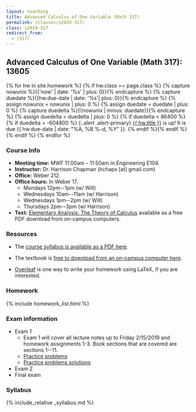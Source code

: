 ```yaml
---
layout: teaching
title: Advanced Calculus of One Variable (Math 317)
permalink: /classes/s2019-317/
class: s2019-317
redirect_from:
  - /317/
---
```


## Advanced Calculus of One Variable (Math 317): 13605

{% for hw in site.homework %}
{% if hw.class == page.class %}
{% capture nowunix %}{{'now' | date: '%s' | plus: 0}}{% endcapture %}
{% capture duedate %}{{hw.due-date | date: '%s'| plus: 0}}{% endcapture %}
{% assign nowunix = nowunix | plus: 0 %}
{% assign duedate = duedate | plus: 0 %}
{% capture duedelta %}{{nowunix | minus: duedate}}{% endcapture %}
{% assign duedelta = duedelta | plus: 0 %}
{% if duedelta < 86400 %}{% if duedelta > -604800 %}
{:.alert .alert-primary}
<a class="alert-link" href="{{ hw.url }}">{{ hw.title }}</a> is up!
It is due {{ hw.due-date | date: "%A, %B %-d, %Y" }}.
{% endif %}{% endif %}{% endif %}
{% endfor %}

### Course Info
+ **Meeting time:** MWF 11:00am &ndash; 11:50am in Engineering E104.
+ **Instructor:** Dr. Harrison Chapman (hchaps [at] gmail.com)
+ **Office:** Weber 212.
+ **Office hours:** In Weber 17.
    + Mondays 12pm--1pm (w/ Will)
    + Wednesdays 10am--11am (w/ Harrison)
    + Wednesdays 1pm--2pm (w/ Will)
    + Thursdays 2pm--3pm (w/ Harrison)
+ **Text:** [Elementary Analysis: The Theory of Calculus](http://link.springer.com/book/10.1007/978-1-4614-6271-2) available as a free PDF download from on-campus computers.

### Resources

+   The [course syllabus is available as a PDF
    here](/static/chapman_317_s19_syllabus.pdf).

+   The textbook is [free to download from an on-campus computer
    here](http://link.springer.com/book/10.1007/978-1-4614-6271-2).

+   [Overleaf](https://www.overleaf.com/) is one way to write your homework using LaTeX,
    if you are interested.
  
### Homework

{% include homework_list.html %}

### Exam information

+   Exam 1
    + Exam 1 will cover all lecture notes up to Friday 2/15/2019 and homework assignments 1-3.
      Book sections that are covered are sections 1--11.
    + [Practice problems](exams/exam1_practice.pdf)
    + [Practice problems solutions](exams/exam1_practice_solutions.pdf)
+   Exam 2
+   Final exam

### Syllabus

{% include_relative _syllabus.md %}
